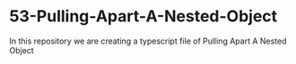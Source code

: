 # 53-Pulling-Apart-A-Nested-Object
In this repository we are creating a typescript file of Pulling Apart A Nested Object
